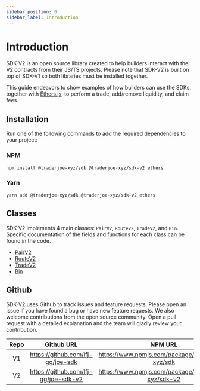 ```yaml
---
sidebar_position: 0
sidebar_label: Introduction
---
```


# Introduction

SDK-V2 is an open source library created to help builders interact with the V2 contracts from their JS/TS projects. Please note that SDK-V2 is built on top of SDK-V1 so both libraries must be installed together. 

This guide endeavors to show examples of how builders can use the SDKs, together with [Ethers.js](https://docs.ethers.io/v5/), to perform a trade, add/remove liquidity, and claim fees.

## Installation

Run one of the following commands to add the required dependencies to your project:

### NPM
```
npm install @traderjoe-xyz/sdk @traderjoe-xyz/sdk-v2 ethers
```

### Yarn
```
yarn add @traderjoe-xyz/sdk @traderjoe-xyz/sdk-v2 ethers
```

## Classes
SDK-V2 implements 4 main classes: `PairV2`, `RouteV2`, `TradeV2`, and `Bin`. Specific documentation of the fields and functions for each class can be found in the code.

* [PairV2](https://github.com/lfj-gg/joe-sdk-v2/blob/main/src/v2entities/pair.ts)
* [RouteV2](https://github.com/lfj-gg/joe-sdk-v2/blob/main/src/v2entities/route.ts)
* [TradeV2](https://github.com/lfj-gg/joe-sdk-v2/blob/main/src/v2entities/trade.ts)
* [Bin](https://github.com/lfj-gg/joe-sdk-v2/blob/main/src/v2entities/bin.ts)

## Github
SDK-V2 uses Github to track issues and feature requests. Please open an issue if you have found a bug or have new feature requests. We also welcome contributions from the open source community. Open a pull request with a detailed explanation and the team will gladly review your contribution.

| Repo | Github URL |  NPM URL |
| :-------: | :----: | :----: |
| V1 | https://github.com/lfj-gg/joe-sdk | https://www.npmjs.com/package/@traderjoe-xyz/sdk |
| V2 | https://github.com/lfj-gg/joe-sdk-v2 |  https://www.npmjs.com/package/@traderjoe-xyz/sdk-v2 |

